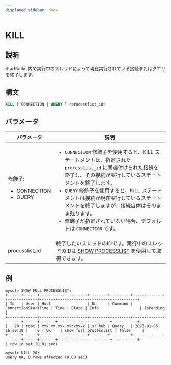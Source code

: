 ```yaml
---
displayed_sidebar: docs
---
```


# KILL

## 説明

StarRocks 内で実行中のスレッドによって現在実行されている接続またはクエリを終了します。

## 構文

```SQL
KILL [ CONNECTION | QUERY ] <processlist_id>
```

## パラメータ

| **パラメータ**            | **説明**                                              |
| ------------------------ | ------------------------------------------------------------ |
| 修飾子:<ul><li>CONNECTION</li><li>QUERY</li></ul> | <ul><li>`CONNECTION` 修飾子を使用すると、KILL ステートメントは、指定された `processlist_id` に関連付けられた接続を終了し、その接続が実行しているステートメントを終了します。</li><li>`QUERY` 修飾子を使用すると、KILL ステートメントは接続が現在実行しているステートメントを終了しますが、接続自体はそのまま残ります。</li><li>修飾子が指定されていない場合、デフォルトは `CONNECTION` です。</li></ul> |
| processlist_id           | 終了したいスレッドのIDです。実行中のスレッドのIDは [SHOW PROCESSLIST](../Administration/SHOW_PROCESSLIST.md) を使用して取得できます。 |

## 例

```Plain
mysql> SHOW FULL PROCESSLIST;
+------+------+---------------------+--------+---------+---------------------+------+-------+-----------------------+-----------+
| Id   | User | Host                | Db     | Command | ConnectionStartTime | Time | State | Info                  | IsPending |
+------+------+---------------------+--------+---------+---------------------+------+-------+-----------------------+-----------+
|   20 | root | xxx.xx.xxx.xx:xxxxx | sr_hub | Query   | 2023-01-05 16:30:19 |    0 | OK    | show full processlist | false     |
+------+------+---------------------+--------+---------+---------------------+------+-------+-----------------------+-----------+
1 row in set (0.01 sec)

mysql> KILL 20;
Query OK, 0 rows affected (0.00 sec)
```